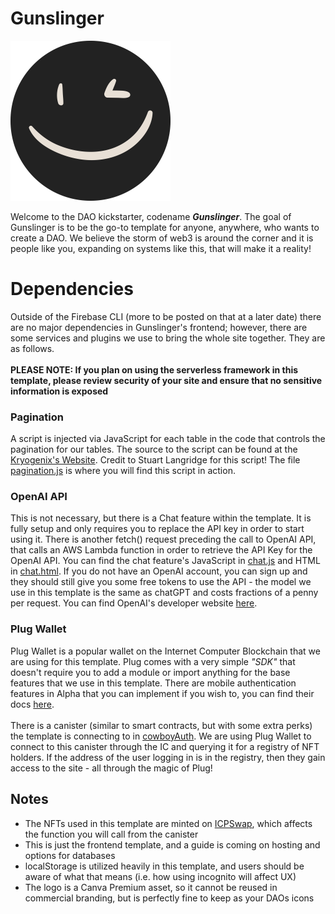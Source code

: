 # Gunslinger <picture>
  <source media="(prefers-color-scheme: dark)" srcset="img/svg/lighIcon.svg">
  <source media="(prefers-color-scheme: light)" srcset="img/svg/darkIcon.svg">
  <img style="height:256px;width:256px;" alt="dark mode light mode icon" src="img/svg/darkIcon.svg">
</picture>

Welcome to the DAO kickstarter, codename ***Gunslinger***. The goal of Gunslinger is to be the go-to template for anyone, anywhere, who wants to create a DAO. We believe
the storm of web3 is around the corner and it is people like you, expanding on systems like this, that will make it a reality! 

# Dependencies
Outside of the Firebase CLI (more to be posted on that at a later date) there are no major dependencies in Gunslinger's frontend; however, there are some services and
plugins we use to bring the whole site together. They are as follows.
<br><br> **PLEASE NOTE: If you plan on using the serverless framework in this template, please
review security of your site and ensure that no sensitive information is exposed**

### Pagination
A script is injected via JavaScript for each table in the code that controls the pagination for our tables. The source to the script can be found at the 
[Kryogenix's Website](https://www.kryogenix.org/code/browser/sorttable/). Credit to Stuart Langridge for this script! The file 
[pagination.js](scripts/pagination.js) is where you will find this script in action.

### OpenAI API
This is not necessary, but there is a Chat feature within the template. It is fully setup and only requires you to replace the API key in order to start using it.
There is another fetch() request preceding the call to OpenAI API, that calls an AWS Lambda function in order to retrieve the API Key for the OpenAI API. You can find
the chat feature's JavaScript in [chat.js](scripts/chat.js) and HTML in [chat.html](chat.html). If you do not have an OpenAI account, you can sign up and they
should still give you some free tokens to use the API - the model we use in this template is the same as chatGPT and costs fractions of a penny per request. You can
find OpenAI's developer website [here](https://platform.openai.com/). 

### Plug Wallet
Plug Wallet is a popular wallet on the Internet Computer Blockchain that we are using for this template. Plug comes with a very simple *"SDK"* that doesn't require
you to add a module or import anything for the base features that we use in this template. There are mobile authentication features in Alpha that you can implement if
you wish to, you can find their docs [here](https://docs.plugwallet.ooo/getting-started/extension-components/). <br><br>
There is a canister (similar to smart contracts, but with some extra perks) the template is connecting to in [cowboyAuth](scripts/cowboyAuth.js). We are using Plug
Wallet to connect to this canister through the IC and querying it for a registry of NFT holders. If the address of the user logging in is in the registry, then they
gain access to the site - all through the magic of Plug!

## Notes
- The NFTs used in this template are minted on [ICPSwap](https://icpswap.com), which affects the function you will call from the canister
- This is just the frontend template, and a guide is coming on hosting and options for databases
- localStorage is utilized heavily in this template, and users should be aware of what that means (i.e. how using incognito will affect UX)
- The logo is a Canva Premium asset, so it cannot be reused in commercial branding, but is perfectly fine to keep as your DAOs icons
